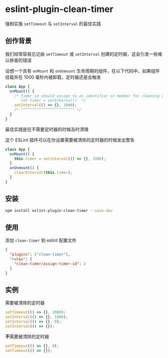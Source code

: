 # eslint-plugin-clean-timer

强制实施 `setTimeout` 与 `setInterval` 的最佳实践

## 创作背景

我们经常容易忘记由 `setTimeout` 或 `setInterval` 创建的定时器，这会引发一些难以排查的错误

设想一个具有 `onMount` 和 `onUnmount` 生命周期的组件，在以下代码中，如果组件挂载并在 1000 毫秒内被卸载，定时器还是会触发

```js
class App {
  onMount() {
    /* timer id should assign to an identifier or member for cleaning up,
      `let timer = setInterval()` */
    setInterval(() => {}, 1000);
    /* ^^^^^^^^^^^^^^^^^^^^^^^^ */
  }
}
```

最佳实践是在不需要定时器的时候及时清理

这个 ESLint 插件可以在你设置需要被清除的定时器的时候发出警告

```js
class App {
  onMount() {
    this.timer = setInterval(() => {}, 1000);
  }
  onUnmount() {
    clearInterval(this.timer);
  }
}
```

## 安装

```bash
npm install eslint-plugin-clean-timer --save-dev
```

## 使用

添加 `clean-timer` 到 eslint 配置文件

```json
{
  "plugins": ["clean-timer"],
  "rules": {
    "clean-timer/assign-timer-id": 2
  }
}
```

## 实例

需要被清除的定时器

```js
setTimeout(() => {}, 1000);
setInterval(() => {}, 1000);
setInterval(() => {}, 0);
setInterval(() => {});
```

**不**需要被清除的定时器

```js
setTimeout(() => {}, 0);
setTimeout(() => {});
```
